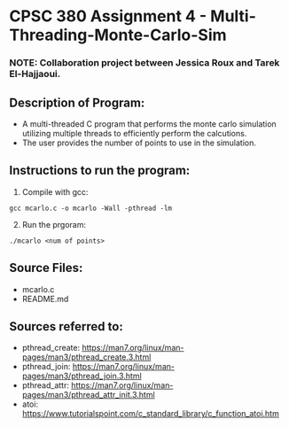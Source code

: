 # CPSC 380 Assignment 4 - Multi-Threading-Monte-Carlo-Sim

### NOTE: Collaboration project between Jessica Roux and Tarek El-Hajjaoui.

## Description of Program:
- A multi-threaded C program that performs the monte carlo simulation utilizing multiple threads to efficiently perform the calcutions.
- The user provides the number of points to use in the simulation.

## Instructions to run the program:
1. Compile with gcc:
```
gcc mcarlo.c -o mcarlo -Wall -pthread -lm
```
2. Run the prgoram:
```
./mcarlo <num of points>
```

## Source Files:
- mcarlo.c
- README.md


## Sources referred to:
- pthread_create: https://man7.org/linux/man-pages/man3/pthread_create.3.html
- pthread_join: https://man7.org/linux/man-pages/man3/pthread_join.3.html
- pthread_attr: https://man7.org/linux/man-pages/man3/pthread_attr_init.3.html
- atoi: https://www.tutorialspoint.com/c_standard_library/c_function_atoi.htm
